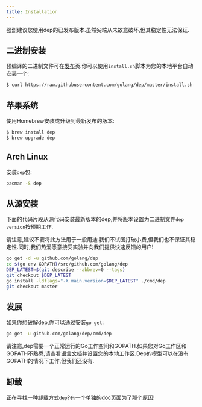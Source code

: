 ```yaml
---
title: Installation
---
```

强烈建议您使用dep的已发布版本.虽然尖端从未故意破坏,但其稳定性无法保证.

## 二进制安装

预编译的二进制文件可在[发布](https://github.com/golang/dep/releases)页.你可以使用`install.sh`脚本为您的本地平台自动安装一个:

```sh
$ curl https://raw.githubusercontent.com/golang/dep/master/install.sh | sh
```

## 苹果系统

使用Homebrew安装或升级到最新发布的版本:

```sh
$ brew install dep
$ brew upgrade dep
```

## Arch Linux

安装`dep`包:

```sh
pacman -S dep
```

## 从源安装

下面的代码片段从源代码安装最新版本的dep,并将版本设置为二进制文件`dep version`按预期工作.

请注意,建议不要将此方法用于一般用途.我们不试图打破小费,但我们也不保证其稳定性.同时,我们热爱愿意接受实验并向我们提供快速反馈的用户!

```sh
go get -d -u github.com/golang/dep
cd $(go env GOPATH)/src/github.com/golang/dep
DEP_LATEST=$(git describe --abbrev=0 --tags)
git checkout $DEP_LATEST
go install -ldflags="-X main.version=$DEP_LATEST" ./cmd/dep
git checkout master
```

## 发展

如果你想破解dep,你可以通过安装`go get`:

```sh
go get -u github.com/golang/dep/cmd/dep
```

请注意,dep需要一个正常运行的Go工作空间和GOPATH.如果您对Go工作区和GOPATH不熟悉,请查看[语言文档](https://golang.org/doc/code.html#Organization)并设置您的本地工作区.Dep的模型可以在没有GOPATH的情况下工作,但我们还没有.

## 卸载

正在寻找一种卸载方式`dep`?有一个单独的[doc页面](uninstalling.md)为了那个原因!
